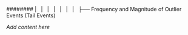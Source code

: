 ######## |   |   |   |   |   |   |   ├── Frequency and Magnitude of Outlier Events (Tail Events)

*Add content here*
